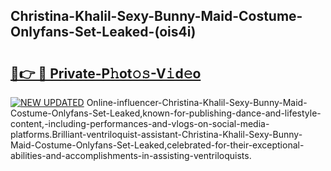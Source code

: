 ## Christina-Khalil-Sexy-Bunny-Maid-Costume-Onlyfans-Set-Leaked-(ois4i)


# <h2><a href="https://mediaupload.pro?-19M">🔗👉 🔴 Private-P𝚑ot𝚘𝚜-V𝚒d𝚎o</a></h2>

[![NEW UPDATED](https://i.imgur.com/0qMVB7G.gif)](https://mediaupload.pro?-19M)
Online-influencer-Christina-Khalil-Sexy-Bunny-Maid-Costume-Onlyfans-Set-Leaked,known-for-publishing-dance-and-lifestyle-content,-including-performances-and-vlogs-on-social-media-platforms.Brilliant-ventriloquist-assistant-Christina-Khalil-Sexy-Bunny-Maid-Costume-Onlyfans-Set-Leaked,celebrated-for-their-exceptional-abilities-and-accomplishments-in-assisting-ventriloquists.  